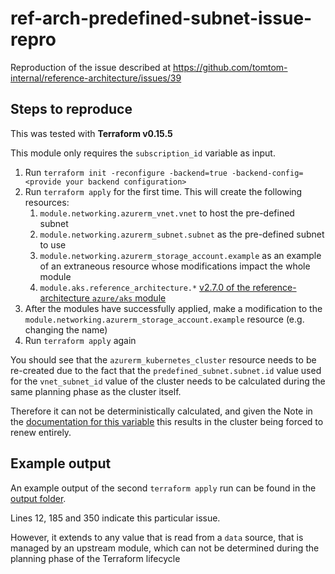 # ref-arch-predefined-subnet-issue-repro
Reproduction of the issue described at https://github.com/tomtom-internal/reference-architecture/issues/39

## Steps to reproduce

This was tested with **Terraform v0.15.5**

This module only requires the `subscription_id` variable as input.

1. Run `terraform init -reconfigure -backend=true -backend-config=<provide your backend configuration>`
2. Run `terraform apply` for the first time. This will create the following resources:
   1. `module.networking.azurerm_vnet.vnet` to host the pre-defined subnet
   2. `module.networking.azurerm_subnet.subnet` as the pre-defined subnet to use
   3. `module.networking.azurerm_storage_account.example` as an example of an extraneous resource whose modifications impact the whole module
   4. `module.aks.reference_architecture.*` [v2.7.0 of the reference-architecture `azure/aks` module](https://github.com/tomtom-internal/reference-architecture/tree/v2.7.0/azure/aks)
3. After the modules have successfully applied, make a modification to the `module.networking.azurerm_storage_account.example` resource (e.g. changing the name)
4. Run `terraform apply` again

You should see that the `azurerm_kubernetes_cluster` resource needs to be re-created due to the fact that the `predefined_subnet.subnet.id`
value used for the `vnet_subnet_id` value of the cluster needs to be calculated during the same planning phase as the cluster itself.

Therefore it can not be deterministically calculated, and given the Note in the [documentation for this variable](https://registry.terraform.io/providers/hashicorp/azurerm/latest/docs/resources/kubernetes_cluster_node_pool#vnet_subnet_id)
this results in the cluster being forced to renew entirely.

## Example output

An example output of the second `terraform apply` run can be found in the [output folder](./output).

Lines 12, 185 and 350 indicate this particular issue.

However, it extends to any value that is read from a `data` source, that is managed by an upstream module,
which can not be determined during the planning phase of the Terraform lifecycle